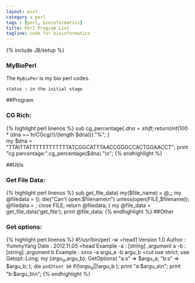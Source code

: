 ```yaml
---
layout: post
category : perl
tags : [perl, bioinformatics]
title: Perl Program List
tagline: code for bioinformatics
---
```

{% include JB/setup %}
### MyBioPerl
The `MyBioPer` is my bio perl codes.

	status : in the initial stage

##Program

### CG Rich:

{% highlight perl linenos %}
sub cg_percentage{
	$dna = shift;
	return (int (100 * ($dna =~ tr/CGcg//)/(length $dna)))."%";
}	
my $dna = "TTAtTTATTTTTTTTTTTTATCGGCATTTAACCGGGCCACTGGAACCT";
print "cg percentage:".cg_percentage($dna)."\n";
{% endhighlight %}

##Utils
### Get File Data:
{% highlight perl linenos %}
sub get_file_data{
	my($file_name) = @_;
	my @filedata = ();
	die("Can't open:$filename\n") unless(open(FILE,$filename));
	@filedata = <FILE>;
	close FILE;
	return @filedata;
}
my @file_data = get_file_data('get_file');
print @file_data;
{% endhighlight %}
##Other
### Get options:
{% highlight perl linenos %}
#!/usr/bin/perl -w
=head1
Version 1.0
Author : YummyYang
Date : 2012.11.05
=head Example
	-a : [string] ,argument a
	-b : [string] ,argument b
Example : xxxx -a argu_a -b argu_b
=cut
use strict;
use Getopt::Long;
my ($argu_a,$argu_b);
GetOptions(
	"a:s" => \$argu_a;
	"b:s" => \$argu_b;
);
die `pod2text $0` if(!$argu_a || !$argu_b );
print "a:$argu_a\n";
print "b:$argu_b\n";
{% endhighlight %}
